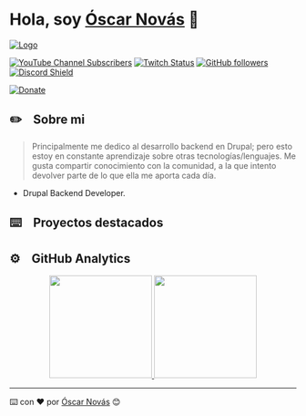 Hola, soy [Óscar Novás][mi-web] 👋
===

[![Logo](https://res.cloudinary.com/onovas/image/upload/v1681459250/GitHub/Profile/logo-grande_kjhq3e.png)][mi-web]

[![YouTube Channel Subscribers](https://img.shields.io/youtube/channel/subscribers/UCPFvLCqNikzBL4fhdFoew7w?style=social)](https://www.youtube.com/channel/UCPFvLCqNikzBL4fhdFoew7w?sub_confirmation=1)
[![Twitch Status](https://img.shields.io/twitch/status/oscarnovasf?style=social)](https://www.twitch.tv/oscarnovasf)
[![GitHub followers](https://img.shields.io/github/followers/oscarnovasf?style=social)](https://github.com/oscarnovasf)
[![Discord Shield](https://discordapp.com/api/guilds/1080884289966706779/widget.png?style=shield)](https://discord.gg/DUDsdVZY)

[![Donate][donate-badge]][donate-url]

## ✏️ &nbsp;&nbsp;&nbsp;Sobre mi
> Principalmente me dedico al desarrollo backend en Drupal; pero esto estoy en
  constante aprendizaje sobre otras tecnologías/lenguajes.
  Me gusta compartir conocimiento con la comunidad, a la que intento devolver
  parte de lo que ella me aporta cada día.

- Drupal Backend Developer.

## ⌨️ &nbsp;&nbsp;&nbsp;Proyectos destacados


## ⚙️ &nbsp;&nbsp;&nbsp;GitHub Analytics

<p align="center">
  <a href="https://github.com/oscarnovasf">
    <img height="180em" src="https://github-readme-stats-eight-theta.vercel.app/api?username=oscarnovasf&show_icons=true&theme=algolia&include_all_commits=true&count_private=true"/>
    <img height="180em" src="https://github-readme-stats-eight-theta.vercel.app/api/top-langs/?username=oscarnovasf&layout=compact&langs_count=8&theme=algolia"/>
  </a>
</p>

---
⌨️ con ❤️ por [Óscar Novás][mi-web] 😊

[mi-web]: https://oscarnovas.com "for developers"

[donate-badge]: https://img.shields.io/badge/Donaci%C3%B3n-PayPal-red.svg
[donate-url]: https://paypal.me/oscarnovasf "Haz una donación"
